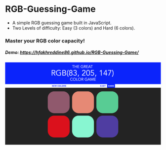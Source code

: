 # RGB-Guessing-Game

* A simple RGB guessing game built in JavaScript.
* Two Levels of difficulty: Easy (3 colors) and Hard (6 colors).

### Master your RGB color capacity!

##### Demo: https://hfakhreddine86.github.io/RGB-Guessing-Game/

![Node](rgb.png)
